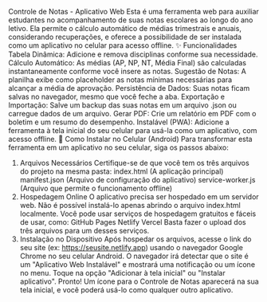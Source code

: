 Controle de Notas - Aplicativo Web
Esta é uma ferramenta web para auxiliar estudantes no acompanhamento de suas notas escolares ao longo do ano letivo. Ela permite o cálculo automático de médias trimestrais e anuais, considerando recuperações, e oferece a possibilidade de ser instalada como um aplicativo no celular para acesso offline.
✨ Funcionalidades
Tabela Dinâmica: Adicione e remova disciplinas conforme sua necessidade.
Cálculo Automático: As médias (AP, NP, NT, Média Final) são calculadas instantaneamente conforme você insere as notas.
Sugestão de Notas: A planilha exibe como placeholder as notas mínimas necessárias para alcançar a média de aprovação.
Persistência de Dados: Suas notas ficam salvas no navegador, mesmo que você feche a aba.
Exportação e Importação: Salve um backup das suas notas em um arquivo .json ou carregue dados de um arquivo.
Gerar PDF: Crie um relatório em PDF com o boletim e um resumo do desempenho.
Instalável (PWA): Adicione a ferramenta à tela inicial do seu celular para usá-la como um aplicativo, com acesso offline.
🚀 Como Instalar no Celular (Android)
Para transformar esta ferramenta em um aplicativo no seu celular, siga os passos abaixo:
1. Arquivos Necessários
Certifique-se de que você tem os três arquivos do projeto na mesma pasta:
index.html (A aplicação principal)
manifest.json (Arquivo de configuração do aplicativo)
service-worker.js (Arquivo que permite o funcionamento offline)
2. Hospedagem Online
O aplicativo precisa ser hospedado em um servidor web. Não é possível instalá-lo apenas abrindo o arquivo index.html localmente.
Você pode usar serviços de hospedagem gratuitos e fáceis de usar, como:
GitHub Pages
Netlify
Vercel
Basta fazer o upload dos três arquivos para um desses serviços.
3. Instalação no Dispositivo
Após hospedar os arquivos, acesse o link do seu site (ex: https://seusite.netlify.app) usando o navegador Google Chrome no seu celular Android.
O navegador irá detectar que o site é um "Aplicativo Web Instalável" e mostrará uma notificação ou um ícone no menu.
Toque na opção "Adicionar à tela inicial" ou "Instalar aplicativo".
Pronto! Um ícone para o Controle de Notas aparecerá na sua tela inicial, e você poderá usá-lo como qualquer outro aplicativo.
